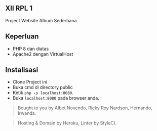 ## XII RPL 1

Project Website Album Sederhana

## Keperluan

- PHP 8 dan diatas
- Apache2 dengan VirtualHost

## Instalisasi

- Clone Project ini
- Buka cmd di directory public
- Ketik `php -s localhost:8080`.
- Buka `localhost:8080` pada browser anda.

> Bought to you by Albet Novendo, Ricky Roy Nardson, Hernando, Irwanda.

> Hosting & Domain by Heroku, Linter by StyleCI. 
